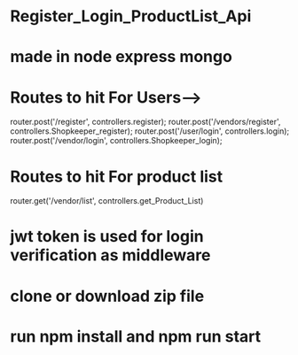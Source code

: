 # Register_Login_ProductList_Api
# made in node express mongo
# Routes to hit For Users-->
router.post('/register', controllers.register);
router.post('/vendors/register', controllers.Shopkeeper_register);
router.post('/user/login', controllers.login);
router.post('/vendor/login', controllers.Shopkeeper_login);
# Routes to hit For product list
  router.get('/vendor/list', controllers.get_Product_List)
# jwt token is used for login verification as middleware
# clone or download zip file
# run npm install and npm run start 

